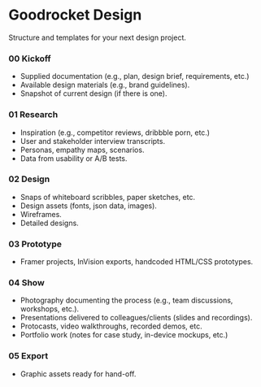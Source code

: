 # Goodrocket Design

Structure and templates for your next design project.

### 00 Kickoff

- Supplied documentation (e.g., plan, design brief, requirements, etc.)
- Available design materials (e.g., brand guidelines).
- Snapshot of current design (if there is one).

### 01 Research

- Inspiration (e.g., competitor reviews, dribbble porn, etc.)
- User and stakeholder interview transcripts.
- Personas, empathy maps, scenarios.
- Data from usability or A/B tests.

### 02 Design

- Snaps of whiteboard scribbles, paper sketches, etc.
- Design assets (fonts, json data, images).
- Wireframes.
- Detailed designs.

### 03 Prototype

- Framer projects, InVision exports, handcoded HTML/CSS prototypes.

### 04 Show

- Photography documenting the process (e.g., team discussions, workshops, etc.).
- Presentations delivered to colleagues/clients (slides and recordings).
- Protocasts, video walkthroughs, recorded demos, etc.
- Portfolio work (notes for case study, in-device mockups, etc.)

### 05 Export

- Graphic assets ready for hand-off.
